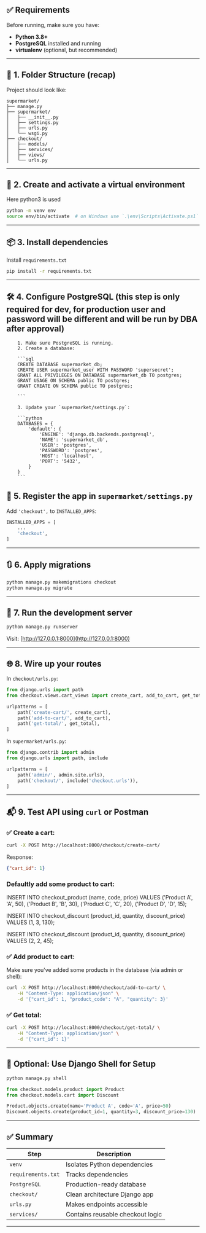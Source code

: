 ## ✅ Requirements

Before running, make sure you have:

* **Python 3.8+**
* **PostgreSQL** installed and running
* **virtualenv** (optional, but recommended)

---

## 🧱 1. Folder Structure (recap)

Project should look like:

```
supermarket/
├── manage.py
├── supermarket/
│   ├── __init__.py
│   ├── settings.py
│   ├── urls.py
│   └── wsgi.py
├── checkout/
│   ├── models/
│   ├── services/
│   ├── views/
│   └── urls.py
```

---

## 🧰 2. Create and activate a virtual environment

Here python3 is used

```bash
python -m venv env
source env/bin/activate  # on Windows use `.\env\Scripts\Activate.ps1`
```

---

## 📦 3. Install dependencies

Install `requirements.txt`

```bash
pip install -r requirements.txt
```

---

## 🛠️ 4. Configure PostgreSQL (this step is only required for dev, for production user and password will be different and will be run by DBA after approval)

        1. Make sure PostgreSQL is running.
        2. Create a database:

        ```sql
        CREATE DATABASE supermarket_db;
        CREATE USER supermarket_user WITH PASSWORD 'supersecret';
        GRANT ALL PRIVILEGES ON DATABASE supermarket_db TO postgres;
        GRANT USAGE ON SCHEMA public TO postgres;
        GRANT CREATE ON SCHEMA public TO postgres;

        ```

        3. Update your `supermarket/settings.py`:

        ```python
        DATABASES = {
            'default': {
                'ENGINE': 'django.db.backends.postgresql',
                'NAME': 'supermarket_db',
                'USER': 'postgres',
                'PASSWORD': 'postgres',
                'HOST': 'localhost',
                'PORT': '5432',
            }
        }
        ```

## 🧱 5. Register the app in `supermarket/settings.py`

Add `'checkout',` to `INSTALLED_APPS`:

```python
INSTALLED_APPS = [
    ...
    'checkout',
]
```

---

## 🔃 6. Apply migrations

```bash
python manage.py makemigrations checkout
python manage.py migrate
```

---

## 🚀 7. Run the development server

```bash
python manage.py runserver
```

Visit:
[http://127.0.0.1:8000](http://127.0.0.1:8000)

---

## 🌐 8. Wire up your routes

In `checkout/urls.py`:

```python
from django.urls import path
from checkout.views.cart_views import create_cart, add_to_cart, get_total

urlpatterns = [
    path('create-cart/', create_cart),
    path('add-to-cart/', add_to_cart),
    path('get-total/', get_total),
]
```

In `supermarket/urls.py`:

```python
from django.contrib import admin
from django.urls import path, include

urlpatterns = [
    path('admin/', admin.site.urls),
    path('checkout/', include('checkout.urls')),
]
```

---

## 📬 9. Test API using `curl` or Postman

### ✅ Create a cart:

```bash
curl -X POST http://localhost:8000/checkout/create-cart/
```

Response:

```json
{"cart_id": 1}
```
### Defaultly add some product to cart:
INSERT INTO checkout_product (name, code, price) VALUES 
('Product A', 'A', 50),
('Product B', 'B', 30),
('Product C', 'C', 20),
('Product D', 'D', 15);

INSERT INTO checkout_discount (product_id, quantity, discount_price)
VALUES (1, 3, 130);

INSERT INTO checkout_discount (product_id, quantity, discount_price)
VALUES (2, 2, 45);

### ✅ Add product to cart:

Make sure you've added some products in the database (via admin or shell):

```bash
curl -X POST http://localhost:8000/checkout/add-to-cart/ \
    -H "Content-Type: application/json" \
    -d '{"cart_id": 1, "product_code": "A", "quantity": 3}'
```

### ✅ Get total:

```bash
curl -X POST http://localhost:8000/checkout/get-total/ \
    -H "Content-Type: application/json" \
    -d '{"cart_id": 1}'
```

---

## 🧪 Optional: Use Django Shell for Setup

```bash
python manage.py shell
```

```python
from checkout.models.product import Product
from checkout.models.cart import Discount

Product.objects.create(name='Product A', code='A', price=50)
Discount.objects.create(product_id=1, quantity=3, discount_price=130)
```

---

## ✅ Summary

| Step               | Description                      |
| ------------------ | -------------------------------- |
| `venv`             | Isolates Python dependencies     |
| `requirements.txt` | Tracks dependencies              |
| `PostgreSQL`       | Production-ready database        |
| `checkout/`        | Clean architecture Django app    |
| `urls.py`          | Makes endpoints accessible       |
| `services/`        | Contains reusable checkout logic |

---